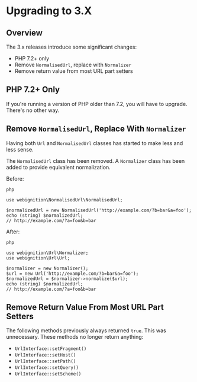 Upgrading to 3.X
================

Overview
--------

The 3.x releases introduce some significant changes:

- PHP 7.2+ only
- Remove `NormalisedUrl`, replace with `Normalizer`
- Remove return value from most URL part setters

PHP 7.2+ Only
-------------

If you're running a version of PHP older than 7.2, you will have to upgrade. There's no other way.

Remove `NormalisedUrl`, Replace With `Normalizer`
-------------------------------------------------

Having both `Url` and `NormalisedUrl` classes has started to make less and less sense.

The `NormalisedUrl` class has been removed. A `Normalizer` class has been added to provide
equivalent normalization.

Before:

```
php

use webignition\NormalisedUrl\NormalisedUrl;

$normalizedUrl = new NormalisedUrl('http://example.com/?b=bar&a=foo');
echo (string) $normalizedUrl;
// http://example.com/?a=foo&b=bar
```

After:

```
php

use webignition\Url\Normalizer;
use webignition\Url\Url;

$normalizer = new Normalizer();
$url = new Url('http://example.com/?b=bar&a=foo');
$normalizedUrl = $normalizer->normalize($url);
echo (string) $normalizedUrl;
// http://example.com/?a=foo&b=bar
```

Remove Return Value From Most URL Part Setters
----------------------------------------------

The following methods previously always returned `true`. This was unnecessary. These methods
no longer return anything:

- `UrlInterface::setFragment()`
- `UrlInterface::setHost()`
- `UrlInterface::setPath()`
- `UrlInterface::setQuery()`
- `UrlInterface::setScheme()`
